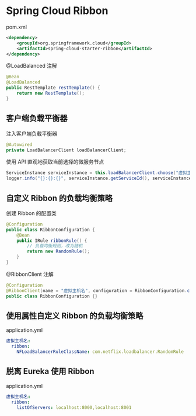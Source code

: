 # Spring Cloud Ribbon

pom.xml
```xml
<dependency>
    <groupId>org.springframework.cloud</groupId>
    <artifactId>spring-cloud-starter-ribbon</artifactId>
</dependency>
```

@LoadBalanced 注解
```java
@Bean
@LoadBalanced
public RestTemplate restTemplate() {
    return new RestTemplate();
}
```

## 客户端负载平衡器 
注入客户端负载平衡器
```java
@Autowired
private LoadBalancerClient loadBalancerClient;
```

使用 API 直观地获取当前选择的微服务节点
```java
ServiceInstance serviceInstance = this.loadBalancerClient.choose("虚拟主机名");
logger.info("{}:{}:{}", serviceInstance.getServiceId(), serviceInstance.getHost(), serviceInstance.getPort());
```

## 自定义 Ribbon 的负载均衡策略

创建 Ribbon 的配置类
```java
@Configuration
public class RibbonConfiguration {
    @Bean
    public IRule ribbonRule() {
        // 负载均衡规则，改为随机
        return new RandomRule();
    }
}
```

@RibbonClient 注解
```java
@Configuration
@RibbonClient(name = "虚拟主机名", configuration = RibbonConfiguration.class)
public class RibbonConfiguration {}
```

## 使用属性自定义 Ribbon 的负载均衡策略

application.yml
```yml
虚拟主机名:
  ribbon:
    NFLoadBalancerRuleClassName: com.netflix.loadbalancer.RandomRule
```

## 脱离 Eureka 使用 Ribbon
application.yml
```yml
虚拟主机名:
  ribbon:
    listOfServers: localhost:8000,localhost:8001
```

